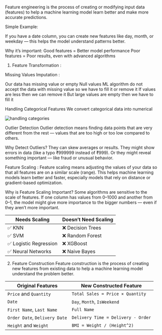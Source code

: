 Feature engineering is the process of creating or modifying input data (features) to help a machine learning model learn better and make more accurate predictions.

Simple Example:

If you have a date column, you can create new features like day, month, or weekday — this helps the model understand patterns better.

Why it’s important:
Good features = Better model performance
Poor features = Poor results, even with advanced algorithms



1. Feature Transformation :

Missing Values Imputation :

Our data has missing value or empty Null values
ML algorithm do not accept the data with missing value
so we have to fill it or remove it
If values are less then we can remove it 
But large values are empty then we have to fill it


Handling Categorical Features
We convert categorical data into numerical

![handling categories](https://github.com/user-attachments/assets/48941b7c-494b-4437-803b-c41f5491ba29)


Outlier Detection
Outlier detection means finding data points that are very different from the rest — values that are too high or too low compared to others.

Why Detect Outliers?
They can skew averages or results.
They might show errors in data (like a typo ₹999999 instead of ₹999).
Or they might reveal something important — like fraud or unusual behavior.


Feature Scaling :
Feature scaling means adjusting the values of your data so that all features are on a similar scale (range).
This helps machine learning models learn better and faster, especially models that rely on distance or gradient-based optimization.

Why is Feature Scaling Important?
Some algorithms are sensitive to the scale of features.
If one column has values from 0–1000 and another from 0–1, the model might give more importance to the bigger numbers — even if they aren’t more important.

| Needs Scaling         | Doesn’t Need Scaling |
| --------------------- | -------------------- |
| ✅ KNN                 | ❌ Decision Trees     |
| ✅ SVM                 | ❌ Random Forest      |
| ✅ Logistic Regression | ❌ XGBoost            |
| ✅ Neural Networks     | ❌ Naive Bayes        |



2. Feature Construction
Feature construction is the process of creating new features from existing data to help a machine learning model understand the problem better.

| Original Features             | New Constructed Feature            |
| ----------------------------- | ---------------------------------- |
| `Price` and `Quantity`        | `Total Sales = Price × Quantity`   |
| `Date`                        | `Day`, `Month`, `IsWeekend`        |
| `First Name`, `Last Name`     | `Full Name`                        |
| `Order Date`, `Delivery Date` | `Delivery Time = Delivery - Order` |
| `Height` and `Weight`         | `BMI = Weight / (Height^2)`        |


